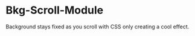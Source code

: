 Bkg-Scroll-Module
=================

Background stays fixed as you scroll with CSS only creating a cool effect.
